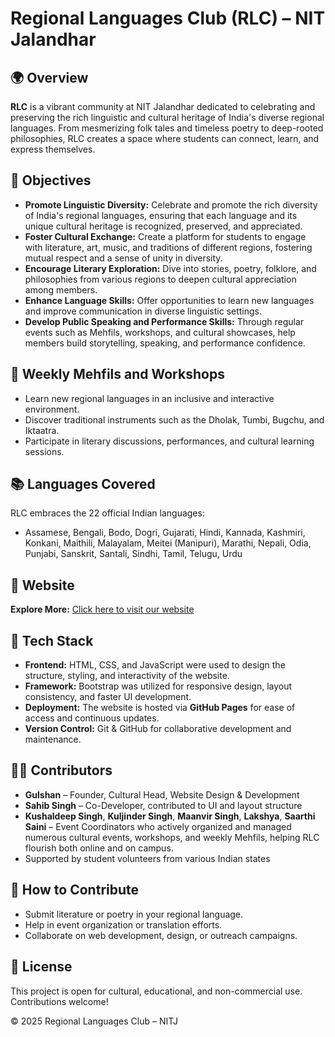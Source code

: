 <!DOCTYPE html>
<html lang="en">
<head>
  <meta charset="UTF-8">
  <meta name="viewport" content="width=device-width, initial-scale=1.0">
</head>
<body>

<h1>Regional Languages Club (RLC) – NIT Jalandhar</h1>

<h2>🌍 Overview</h2>
<p><strong>RLC</strong> is a vibrant community at NIT Jalandhar dedicated to celebrating and preserving the rich linguistic and cultural heritage of India's diverse regional languages. From mesmerizing folk tales and timeless poetry to deep-rooted philosophies, RLC creates a space where students can connect, learn, and express themselves. </p>

<h2>🎯 Objectives</h2>
<ul>
  <li><strong>Promote Linguistic Diversity:</strong> Celebrate and promote the rich diversity of India's regional languages, ensuring that each language and its unique cultural heritage is recognized, preserved, and appreciated.</li>
  <li><strong>Foster Cultural Exchange:</strong> Create a platform for students to engage with literature, art, music, and traditions of different regions, fostering mutual respect and a sense of unity in diversity.</li>
  <li><strong>Encourage Literary Exploration:</strong> Dive into stories, poetry, folklore, and philosophies from various regions to deepen cultural appreciation among members.</li>
  <li><strong>Enhance Language Skills:</strong> Offer opportunities to learn new languages and improve communication in diverse linguistic settings.</li>
  <li><strong>Develop Public Speaking and Performance Skills:</strong> Through regular events such as Mehfils, workshops, and cultural showcases, help members build storytelling, speaking, and performance confidence.</li>
</ul>

<h2>🎤 Weekly Mehfils and Workshops</h2>
<ul>
  <li>Learn new regional languages in an inclusive and interactive environment.</li>
  <li>Discover traditional instruments such as the Dholak, Tumbi, Bugchu, and Iktaatra.</li>
  <li>Participate in literary discussions, performances, and cultural learning sessions.</li>
</ul>

<h2>📚 Languages Covered</h2>
<p>RLC embraces the 22 official Indian languages:</p>
<ul>
  <li>Assamese, Bengali, Bodo, Dogri, Gujarati, Hindi, Kannada, Kashmiri, Konkani, Maithili, Malayalam, Meitei (Manipuri), Marathi, Nepali, Odia, Punjabi, Sanskrit, Santali, Sindhi, Tamil, Telugu, Urdu</li>
</ul>

<h2>📢 Website</h2>
<p><strong>Explore More:</strong> <a href="https://rlcnitj.vercel.app/">Click here to visit our website</a></p>

<h2>🔧 Tech Stack</h2>
<ul>
  <li><strong>Frontend:</strong> HTML, CSS, and JavaScript were used to design the structure, styling, and interactivity of the website.</li>
  <li><strong>Framework:</strong> Bootstrap was utilized for responsive design, layout consistency, and faster UI development.</li>
  <li><strong>Deployment:</strong> The website is hosted via <strong>GitHub Pages</strong> for ease of access and continuous updates.</li>
  <li><strong>Version Control:</strong> Git & GitHub for collaborative development and maintenance.</li>
</ul>

<h2>🧑‍💻 Contributors</h2>
<ul>
  <li><strong>Gulshan</strong> – Founder, Cultural Head, Website Design & Development</li>
  <li><strong>Sahib Singh</strong> – Co-Developer, contributed to UI and layout structure</li>
  <li><strong>Kushaldeep Singh</strong>, <strong>Kuljinder Singh</strong>, <strong>Maanvir Singh</strong>, <strong>Lakshya</strong>, <strong>Saarthi Saini</strong> – Event Coordinators who actively organized and managed numerous cultural events, workshops, and weekly Mehfils, helping RLC flourish both online and on campus.</li>

<li> Supported by student volunteers from various Indian states </li>
</ul>

<h2>📌 How to Contribute</h2>
<ul>
  <li>Submit literature or poetry in your regional language.</li>
  <li>Help in event organization or translation efforts.</li>
  <li>Collaborate on web development, design, or outreach campaigns.</li>
</ul>

<h2>📜 License</h2>
<p>This project is open for cultural, educational, and non-commercial use. Contributions welcome!</p>

<footer>
  <p>&copy; 2025 Regional Languages Club – NITJ</p>
</footer>

</body>
</html>

